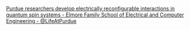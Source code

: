 [Purdue researchers develop electrically reconfigurable interactions in quantum spin systems - Elmore Family School of Electrical and Computer Engineering - @LifeAtPurdue](https://qi.tc/qi/111309)